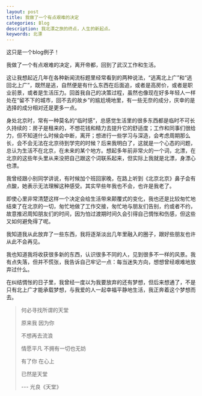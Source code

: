 ```yaml
---
layout: post
title: 我做了一个有点艰难的决定
categories: Blog
description: 我北漂之旅的终点，人生的新起点。
keywords: 北漂
---
```


这只是一个blog例子！

我做了一个有点艰难的决定，离开帝都，回到了武汉工作和生活。

这让我想起近几年在各种新闻流标题里经常看到的两种说法，“逃离北上广”和“逃回北上广”，既然是逃，自然便是有什么东西在后面追，或者是高房价，或者是职业前景，或者是生活压力。回首我自己的决策过程，虽然也像现在好多年轻人一样处在“留不下的城市，回不去的故乡”的尴尬境地里，有一些无奈的成分，庆幸的是选择的成分相对还是更多一点。

身处北京时，常有一种莫名的“临时感”，总感觉生活里的很多东西都是临时不可长久持续的：房子是租来的，不想花钱和精力去提升它的舒适度；工作和同事们很给力，但不知道什么时候会中断，离开；想进行一些学习与深造，会考虑周期那么长，会不会无法在北京待到学完的时候？后来我明白了，这就是一个心态的问题，总认为生活不在北京，在未来的某个地方。想起多年前非常火的一个词，北漂，在北京的这些年头里从来没把自己跟这个词联系起来，但实际上我就是北漂，身漂心也漂。

我曾经跟小别同学讲说，有时候加个班回家晚，在路上听到《北京北京》鼻子会有点酸，她表示无法理解这种感受。其实早些年我也不会，也许是我老了。

即使心里非常清楚这样一个决定会给生活带来颠覆式的变化，我也还是比较匆忙地结束了在北京的一切，匆忙地做了工作交接，匆忙地与朋友们告别，约或者不约，故意推迟周知朋友们的时间，因为怕过渡期时间久会引得自己惆怅和伤感，但这些又如何避免得了呢。

我知道我从此放弃了一些东西，我将逐渐淡出几年里融入的圈子，跟好些朋友也许从此不会再见。

我也知道我将收获很多新的东西，认识很多不同的人，见到很多不一样的风景。我有点失落，但并不慌张，我告诉自己牢记一点：每当迷失方向，想想曾经艰难地放弃过什么。

在纠结惆怅的日子里，我曾经一度以为我要放弃的还有梦想，但后来想通了，不是只有北上广才能承载梦想，与我爱的人一起幸福平静地生活，我正奔着这个梦想而去。

> 何必寻找所谓的天堂
>
> 原来我 因为你
>
> 不想再去流浪
>
> 情愿平凡 不拥有一切也无妨
>
> 有了你 在心上
>
> 已然是天堂
>
> --- 光良《天堂》
